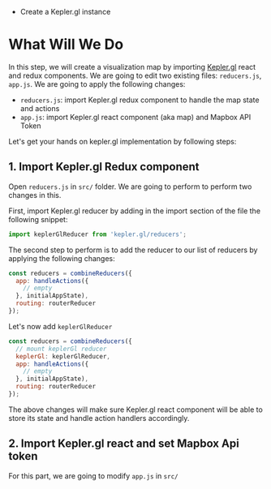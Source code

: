 <ul class='insert learning-objectives'>
  <li>Create a Kepler.gl instance</li>
</ul>

# What Will We Do
In this step, we will create a visualization map by importing [Kepler.gl](http://kepler.gl) react and redux components.
We are going to edit two existing files: `reducers.js`, `app.js`. We are going to apply the following changes:
- `reducers.js`: import Kepler.gl redux component to handle the map state and actions
- `app.js`: import Kepler.gl react component (aka map) and Mapbox API Token

Let's get your hands on kepler.gl implementation by following steps:

## 1. Import Kepler.gl Redux component
Open `reducers.js` in `src/` folder. We are going to perform to perform two changes in this.

First, import Kepler.gl reducer by adding in the import section of the file the following snippet:
```js
import keplerGlReducer from 'kepler.gl/reducers';
```

The second step to perform is to add the reducer to our list of reducers by applying the following changes:
```js
const reducers = combineReducers({
  app: handleActions({
    // empty
  }, initialAppState),
  routing: routerReducer
});
```
Let's now add `keplerGlReducer`
```js
const reducers = combineReducers({
  // mount keplerGl reducer
  keplerGl: keplerGlReducer,
  app: handleActions({
    // empty
  }, initialAppState),
  routing: routerReducer
});
```

The above changes will make sure Kepler.gl react component will be able to store its state and handle action handlers accordingly.

## 2. Import Kepler.gl react and set Mapbox Api token
For this part, we are going to modify `app.js` in `src/`